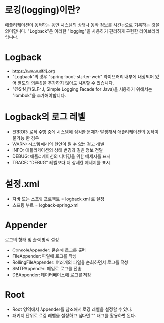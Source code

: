 # **로깅(logging)이란?**

  애플리케이션이 동작하는 동안 시스템의 상태나 동작 정보를 시간순으로 기록하는 것을 의미합니다.
  "Logback"은 이러한 "logging"을 사용하기 편리하게 구현한 라이브러리입니다.


# **Logback**
  - https://www.slf4j.org
  - "Logback"의 경우 "spring-boot-starter-web" 라이브러리 내부에 내장되어 있어 별도의 의존성을 추가하지 않아도 사용할 수 있습니다.
  - "@Slf4j"(SLF4J, Simple Logging Facade for Java)을 사용하기 위해서는 "lombok"을 추가해야합니다.


# **Logback의 로그 레벨**
  - ERROR: 로직 수행 중에 시스템에 심각한 문제가 발생해서 애플리케이션의 동작이 불가능 한 경우
  - WARN: 시스템 에러의 원인이 될 수 있는 경고 레벨
  - INFO: 애플리케이션의 상태 변경과 같은 정보 전달
  - DEBUG: 애플리케이션의 디버깅을 위한 메세지를 표시
  - TRACE: "DEBUG" 레벨보다 더 상세한 메세지를 표시


# **설정.xml**
  - 자바 또는 스프링 프로젝트 = logback.xml 로 설정
  - 스프링 부트 = logback-spring.xml


# **Appender**
  로그의 형태 및 출력 방식 설정
  - ConsoleAppender: 콘솔에 로그를 출력
  - FileAppender: 파일에 로그를 작성
  - RollingFileAppender: 여러개의 파일을 순회하면서 로그를 작성
  - SMTPAppender: 메일로 로그를 전송
  - DBAppender: 데이터베이스에 로그를 저장

# **Root**
  - Root 영역에서 Appender를 참조해서 로깅 레벨을 설정할 수 있다.
  - 패키지 단위로 로깅 레벨을 설정하고 싶다면 "<logger>" 태그를 활용하면 된다.


  
